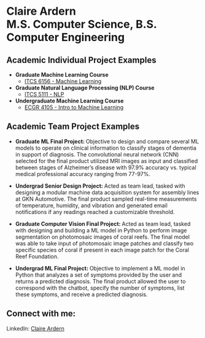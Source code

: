 <h1> Claire Ardern <br/> M.S. Computer Science, B.S. Computer Engineering </h1>

<h2> Academic Individual Project Examples </h2>

- <b> Graduate Machine Learning Course </b>
  - [ITCS 6156 - Machine Learning](https://github.com/joshmadakor1/Algorithms-Practice)
- <b> Graduate Natural Language Processing (NLP) Course </b>
  - [ITCS 5111 - NLP](https://github.com/joshmadakor1/4chan-Image-Analysis-Middleware-C964) 
- <b> Undergraduate Machine Learning Course </b>
  - [ECGR 4105 - Intro to Machine Learning](https://github.com/joshmadakor1/Sentinel-Lab)

<h2> Academic Team Project Examples </h2>

- <b> Graduate ML Final Project: </b> Objective to design and compare several ML models to operate on clinical information to classify stages of dementia in support of diagnosis. The convolutional neural network (CNN) selected for the final product utilized MRI images as input and classified between stages of Alzheimer’s disease with 97.9% accuracy vs. typical medical professional accuracy ranging from 77-97%. 

- <b> Undergrad Senior Design Project: </b> Acted as team lead, tasked with designing a modular machine data acquisition system for assembly lines at GKN Automotive. The final product sampled real-time measurements of temperature, humidity, and vibration and generated email notifications if any readings reached a customizable threshold. 

- <b> Graduate Computer Vision Final Project: </b> Acted as team lead, tasked with designing and building a ML model in Python to perform image segmentation on photomosaic images of coral reefs. The final model was able to take input of photomosaic image patches and classify two specific species of coral if present in each image patch for the Coral Reef Foundation. 

- <b> Undergrad ML Final Project: </b> Objective to implement a ML model in Python that analyzes a set of symptoms provided by the user and returns a predicted diagnosis. The final product allowed the user to correspond with the chatbot, specify the number of symptoms, list these symptoms, and receive a predicted diagnosis. 

<h2> Connect with me:</h2>
LinkedIn: <a href="https://www.linkedin.com/in/claire-ardern-48a56a225/">Claire Ardern</a>

<!--
Here are some ideas to get you started:

- 🔭 I’m currently working on ...
- 🌱 I’m currently learning ...
- 👯 I’m looking to collaborate on ...
- 🤔 I’m looking for help with ...
- 💬 Ask me about ...
- 📫 How to reach me: ...
- 😄 Pronouns: ...
- ⚡ Fun fact: ...
-->
